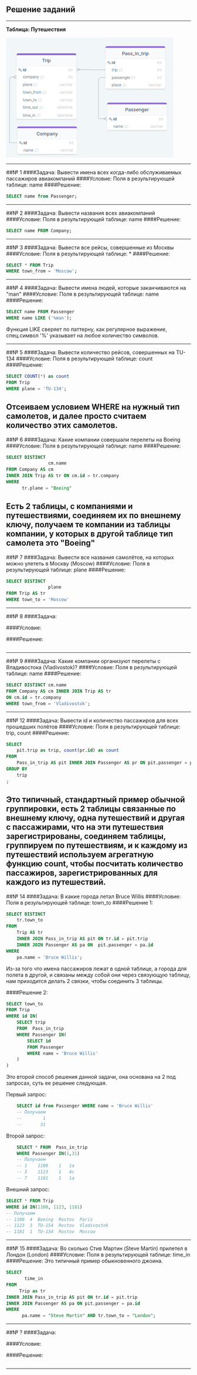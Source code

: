 Решение заданий
---
---
**Таблица: Путешествия**

![Alt-текст](../img/1.png "Рабочая БД")

---

##№ 1
####Задача: 
Вывести имена всех когда-либо обслуживаемых пассажиров авиакомпаний
####Условие:
Поля в результирующей таблице: name
####Решение:
```sql
SELECT name from Passenger;
```
---


##№ 2
####Задача: 
Вывести названия всеx авиакомпаний
####Условие:
Поля в результирующей таблице: name
####Решение:
```sql
SELECT name FROM Company;
```
---


##№ 3
####Задача:
Вывести все рейсы, совершенные из Москвы
####Условие:
Поля в результирующей таблице: *
####Решение:
```sql
SELECT * FROM Trip 
WHERE town_from = 'Moscow';
```
---


##№ 4
####Задача:
Вывести имена людей, которые заканчиваются на "man"
####Условие:
Поля в результирующей таблице: name
####Решение:
```sql
SELECT name FROM Passenger 
WHERE name LIKE ('%man');
```
Функция LIKE сверяет по паттерну, как регулярное выражение,
спец.символ '%' указывает на любое количество символов. 

---


##№ 5
####Задача:
Вывести количество рейсов, совершенных на TU-134
####Условие:
Поля в результирующей таблице: count
####Решение:
```sql
SELECT COUNT(*) as count  
FROM Trip 
WHERE plane = 'TU-134';  
```
Отсеиваем условием WHERE на нужный тип самолетов, и 
далее просто считаем количество этих самолетов.
---


##№ 6
####Задача:
Какие компании совершали перелеты на Boeing
####Условие:
Поля в результирующей таблице: name
####Решение:
```sql
SELECT DISTINCT 
                cm.name
FROM Company AS cm 
INNER JOIN Trip AS tr ON cm.id = tr.company
WHERE 
      tr.plane = "Boeing"
```
Есть 2 таблицы, с компаниями и путешествиями, соединяем их по
внешнему ключу, получаем те компании из таблицы компании, у
которых в другой таблице тип самолета это "Boeing"
---


##№ 7
####Задача:
Вывести все названия самолётов, на которых можно улететь в Москву (Moscow)
####Условие:
Поля в результирующей таблице: plane
####Решение:
```sql
SELECT DISTINCT  
                plane 
FROM Trip AS tr 
WHERE town_to = 'Moscow'
```
---


##№ 8
####Задача:

####Условие:

####Решение:
```sql

```
---


##№ 9
####Задача:
Какие компании организуют перелеты с Владивостока (Vladivostok)?
####Условие:
Поля в результирующей таблице: name
####Решение:
```sql
SELECT DISTINCT cm.name 
FROM Company AS cm INNER JOIN Trip AS tr 
ON cm.id = tr.company
WHERE town_from = 'Vladivostok';
```
---


##№ 12
####Задача:
Вывести id и количество пассажиров для всех прошедших полётов
####Условие:
Поля в результирующей таблице: trip, count
####Решение:
```sql
SELECT 
    pit.trip as trip, count(pr.id) as count
FROM 
    Pass_in_trip AS pit INNER JOIN Passenger AS pr ON pit.passenger = pr.id
GROUP BY 
    trip
;
```
Это типичный, стандартный пример обычной группировки, есть 2 таблицы связанные
по внешнему ключу, одна путешествий и другая с пассажирами, что на эти 
путешествия зарегистрированы, соединяем таблицы, группируем по путешествиям,
и к каждому из путешествий используем агрегатную функцию count, чтобы
посчитать количество пассажиров, зарегистрированных для каждого из путешествий.
---



##№ 14
####Задача:
В какие города летал Bruce Willis
####Условие:
Поля в результирующей таблице: town_to
####Решение 1:
```sql
SELECT DISTINCT 
    tr.town_to
FROM 
    Trip AS tr 
    INNER JOIN Pass_in_trip AS pit ON tr.id = pit.trip 
    INNER JOIN Passenger AS pa ON  pit.passenger = pa.id 
WHERE 
    pa.name = 'Bruce Willis';
```
Из-за того что имена пассажиров лежат в одной таблице, а города 
для полета в другой, и связаны между собой они через связующую таблицу,
нам приходится делать 2 связки, чтобы соединить 3 таблицы.

####Решение 2:
```sql
SELECT town_to 
FROM Trip 
WHERE id IN(
    SELECT trip 
    FROM  Pass_in_trip 
    WHERE Passenger IN(
        SELECT id 
        FROM Passenger 
        WHERE name = 'Bruce Willis'
    ) 
) 
```
Это второй способ решения данной задачи, она основана на 2 
под запросах, суть ее решение следующая.

Первый запрос:
```sql
    SELECT id from Passenger WHERE name = 'Bruce Willis'
    -- Получаем
    --        1 
    --       31
``` 

Второй запрос:
```sql
    SELECT * FROM  Pass_in_trip 
    WHERE Passenger IN(1,31) 
    -- Получаем
    -- 1	1100	1	1a
    -- 3	1123	1	4c
    -- 7	1181	1	1a
```

Внешний запрос:
```sql
SELECT * FROM Trip 
WHERE id IN(1100, 1123, 1181) 
-- Получаем
-- 1100	 4	Boeing	Rostov	Paris	   
-- 1123	 3	TU-154	Rostov	Vladivostok
-- 1181	 1	TU-134	Rostov	Moscow
```
---

##№ 15
####Задача:
Во сколько Стив Мартин (Steve Martin) прилетел в Лондон (London)
####Условие:
Поля в результирующей таблице: time_in
####Решение:
Это типичный пример обыкновенного джоина.
```sql
SELECT 
       time_in 
FROM 
     Trip as tr
INNER JOIN Pass_in_trip AS pit ON tr.id = pit.trip
INNER JOIN Passenger AS pa ON pit.passenger = pa.id
WHERE 
      pa.name = "Steve Martin" AND tr.town_to = "London";
```
---



##№ ?
####Задача:

####Условие:

####Решение:
```sql

```
---